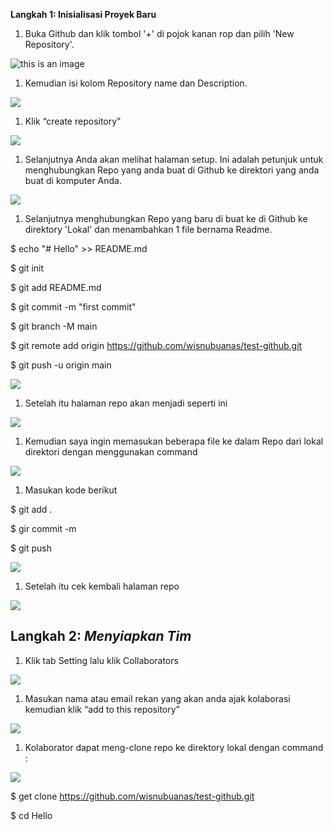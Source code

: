 ﻿**Langkah 1: Inisialisasi Proyek Baru**

1. Buka Github dan klik tombol '+' di pojok kanan rop dan pilih 'New Repository'.

![this is an image](Aspose.Words.4287b99a-d0cf-4980-ba64-acb7151cf845.001.png)

1. Kemudian isi kolom Repository name dan Description. 

![](Aspose.Words.4287b99a-d0cf-4980-ba64-acb7151cf845.002.png)

1. Klik “create repository”

![](Aspose.Words.4287b99a-d0cf-4980-ba64-acb7151cf845.003.png)

1. Selanjutnya Anda akan melihat halaman setup. Ini adalah petunjuk untuk menghubungkan Repo yang anda buat di Github ke direktori yang anda buat di komputer Anda.

![](Aspose.Words.4287b99a-d0cf-4980-ba64-acb7151cf845.003.png)

1. Selanjutnya menghubungkan Repo yang baru di buat ke di Github ke direktory 'Lokal' dan menambahkan 1 file bernama Readme.

$ echo "# Hello" >> README.md

$ git init

$ git add README.md

$ git commit -m "first commit"

$ git branch -M main

$ git remote add origin https://github.com/wisnubuanas/test-github.git

$ git push -u origin main

![](Aspose.Words.4287b99a-d0cf-4980-ba64-acb7151cf845.003.png)

1. Setelah itu halaman repo akan menjadi seperti ini

![](Aspose.Words.4287b99a-d0cf-4980-ba64-acb7151cf845.003.png)

1. Kemudian saya ingin memasukan beberapa file ke dalam Repo dari lokal direktori dengan menggunakan command

![](Aspose.Words.4287b99a-d0cf-4980-ba64-acb7151cf845.003.png)

1. Masukan kode berikut

$ git add .

$ gir commit -m

$ git push

![](Aspose.Words.4287b99a-d0cf-4980-ba64-acb7151cf845.003.png)

1. Setelah itu cek kembali halaman repo 

![](Aspose.Words.4287b99a-d0cf-4980-ba64-acb7151cf845.003.png)
## **Langkah 2: *Menyiapkan Tim***
1. Klik tab Setting lalu klik Collaborators

![](Aspose.Words.4287b99a-d0cf-4980-ba64-acb7151cf845.003.png)

1. Masukan nama atau email rekan yang akan anda ajak kolaborasi kemudian klik “add to this repository”

![](Aspose.Words.4287b99a-d0cf-4980-ba64-acb7151cf845.003.png)

1. Kolaborator dapat meng-clone repo ke direktory lokal dengan command :

![](Aspose.Words.4287b99a-d0cf-4980-ba64-acb7151cf845.004.png)

$ get clone https://github.com/wisnubuanas/test-github.git

$ cd Hello


